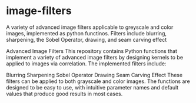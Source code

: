 # image-filters
 A variety of advanced image filters applicable to greyscale and color images, implemented as python functinos. Filters include blurring, sharpening, the Sobel Operator, drawing, and seam carving effect

Advanced Image Filters
This repository contains Python functions that implement a variety of advanced image filters by designing kernels to be applied to images via correlation. The implemented filters include:

Blurring
Sharpening
Sobel Operator
Drawing
Seam Carving Effect
These filters can be applied to both grayscale and color images. The functions are designed to be easy to use, with intuitive parameter names and default values that produce good results in most cases.

